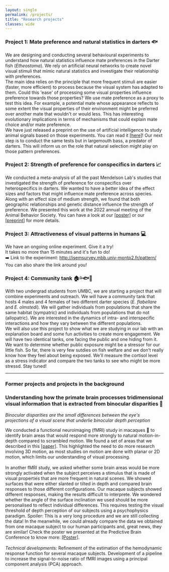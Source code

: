```yaml
---
layout: single
permalink: /projects/
title: "Research projects"
classes: wide
---
```


### Project 1: Mate preference and natural statistics in darters 🐟
We are designing and conducting several behavioural experiments to understand how natural statistics influence mate preferences in the Darter fish (*Etheostoma*). We rely on artificial neural networks to create novel visual stimuli that mimic natural statistics and investigate their relationship with preferences. <br>
The main idea relies on the principle that more frequent stimuli are easier (faster, more efficient) to process because the visual system has adapted to them. Could this 'ease' of processing some visual properties influence preference towards those properties? 
We use mate preference as a proxy to test this idea. For example, a potential mate whose appearance reflects to some extent the visual properties of their environment might be preferred over another mate that wouldn't or would less. This has interesting evolutionary implications in terms of mechanisms that could explain mate choice and/or mate preference.<br>
We have just released a preprint on the use of artificial intelligence to study animal signals based on those experiments. You can read it <a href="https://www.biorxiv.org/content/10.1101/2023.03.13.532060v1" target="_blank">[here]</a>!
Our next step is to conduct the same tests but in largemouth bass, a predator of darters. This will inform us on the role that natural selection might play on those pattern preferences.


### Project 2: Strength of preference for conspecifics in darters 📈
We conducted a meta-analysis of all the past Mendelson Lab's studies that investigated the strength of preference for conspecifics over heterospecifics in darters. We wanted to have a better idea of the effect sizes and factors that might influence mate preference across species. <br> 
Along with an effect size of medium strength, we found that both geographic relationships and genetic distance influence the strength of preference. We presented this work at the 2022 annual meeting of the Animal Behavior Society. You can have a look at our <a href="/pdf/Poster_ABS2022.pdf" target="_blank">[poster]</a> or our <a href="https://ecoevorxiv.org/repository/view/4789/" target="_blank">[preprint]</a> for more details.

### Project 3: Attractiveness of visual patterns in humans 💻
We have an ongoing online experiment. Give it a try! <br>
It takes no more than 15 minutes and it's fun to do! <br>
➡️ Link to the experiment: <a href="http://isemsurvey.mbb.univ-montp2.fr/pattern/">http://isemsurvey.mbb.univ-montp2.fr/pattern/</a>  <br>
You can also share the link around you!

### Project 4: Community tank 🏠💦🐟🐠
With two undergrad students from UMBC, we are starting a project that will combine experiments and outreach. We will have a community tank that hosts 4 males and 4 females of two different darter species (*E. flabellare* and *E. olmstedi*). We will gather individuals from populations that share the same habitat (sympatric) and individuals from populations that do not (allopatric). We are interested in the dynamics of intra- and interspecific interactions and how they vary between the different populations. <br>
We will also use this project to show what we are studying in our lab with an explanation board and some fun activities to create more engagement. We will have two identical tanks, one facing the public and one hiding from it. We want to determine whether public exposure might be a stressor for our little fish. So far, there is very few sutdies on fish welfare and we don't really know how they feel about being exposed. We'll measure the cortisol level as a stress indicator and compare the two tanks to see who might be more stressd. Stay tuned! 

-----------

### Former projects and projects in the background

### Understanding how the primate brain processes tridimensional visual information that is extracted from binocular disparities 🧠 <br>
*Binocular disparities are the small differences between the eye's projections of a visual scene that underlie binocular depth perception*

We conducted a functional neuroimaging (fMRI) study in macaques 🐒 to identify brain areas that would respond more strongly to natural motion-in-depth compared to scrambled motion. We found a set of areas that we described in this <a href="https://academic.oup.com/cercor/article/30/8/4528/5811848"> [paper]</a>. This highlighted the need to do more research involving 3D motion, as most studies on motion are done with planar or 2D motion, which limits our understanding of visual processing. <br><br>
In another fMRI study, we asked whether some brain areas would be more strongly activated when the subject perceives a stimulus that is made of visual properties that are more frequent in natural scenes. We showed surfaces that were either slanted or tilted in depth and compared brain responses to those different configurations. Our macaque subjects showed different responses, making the results difficult to interprete. We wondered whether the angle of the surface inclination we used should be more personalised to reflect individual differences. This requires testing the visual threshold of depth perception of our subjects using a psychophysics paradigm. Spoiler: This is a very long procedure and we are still collecting the data! In the meanwhile, we could already compare the data we obtained from one macaque subject to our human participants and, great news, they are similar! Check the poster we presented at the Predictive Brain Conference to know more: <a href="/pdf/Poster_Marseille.pdf" target="_blank">[Poster]</a>.<br><br>
*Technical developments:* Refinement of the estimation of the hemodynamic response function for several macaque subjects. Development of a pipeline to increase the signal-to-noise ratio of fMRI images using a principal component analysis (PCA) approach.  


